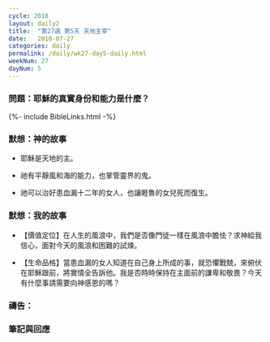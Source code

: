 ```yaml
---
cycle: 2018
layout: daily2
title:  "第27週 第5天 天地主宰"
date:   2018-07-27
categories: daily
permalink: /daily/wk27-day5-daily.html
weekNum: 27
dayNum: 5
---
```


### 問題：耶穌的真實身份和能力是什麼？

{%- include BibleLinks.html -%}

### 默想：神的故事 
+ 耶穌是天地的主。

+ 祂有平靜風和海的能力，也掌管靈界的鬼。

+ 祂可以治好患血漏十二年的女人，也讓睚魯的女兒死而復生。

### 默想：我的故事 
+ 【價值定位】在人生的風浪中，我們是否像門徒一樣在風浪中膽怯？求神給我信心，面對今天的風浪和困難的試煉。

+ 【生命品格】當患血漏的女人知道在自己身上所成的事，就恐懼戰兢，來俯伏在耶穌跟前，將實情全告訴他。我是否時時保持在主面前的謙卑和敬畏？今天有什麼事請需要向神感恩的嗎？

### 禱告：

### 筆記與回應
